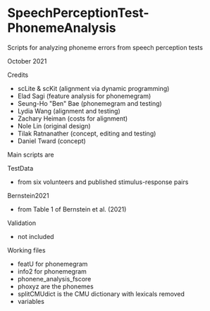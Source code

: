 # SpeechPerceptionTest-PhonemeAnalysis
Scripts for analyzing phoneme errors from speech perception tests


October 2021

Credits
- scLite & scKit (alignment via dynamic programming)
- Elad Sagi (feature analysis for phonemegram)
- Seung-Ho "Ben" Bae (phonemegram and testing)
- Lydia Wang (alignment and testing)
- Zachary Heiman (costs for alignment)
- Nole Lin (original design)
- Tilak Ratnanather (concept, editing and testing)
- Daniel Tward (concept)

Main scripts are

TestData 
- from six volunteers and published stimulus-response pairs

Bernstein2021
- from Table 1 of Bernstein et al. (2021)

Validation 
- not included

Working files
- featU for phonemegram
- info2 for phonemegram
- phonene_analysis_fscore
- phoxyz are the phonemes
- splitCMUdict is the CMU dictionary with lexicals removed
- variables 
